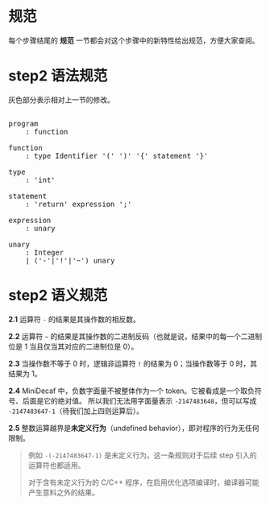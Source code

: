# 规范
每个步骤结尾的 **规范** 一节都会对这个步骤中的新特性给出规范，方便大家查阅。

# step2 语法规范
灰色部分表示相对上一节的修改。

<pre id='vimCodeElement'>
<code></code>
<span class="SpecRuleStart">program</span>
<span class="SpecRuleIndicator">    :</span> <span class="SpecRule">function</span>

<span class="SpecRuleStart">function</span>
<span class="SpecRuleIndicator">    :</span> <span class="SpecRule">type</span> <span class="SpecToken">Identifier</span> <span class="SpecToken">'('</span> <span class="SpecToken">')'</span> <span class="SpecToken">'{'</span> <span class="SpecRule">statement</span> <span class="SpecToken">'}'</span>

<span class="SpecRuleStart">type</span>
<span class="SpecRuleIndicator">    :</span> <span class="SpecToken">'int'</span>

<span class="SpecRuleStart">statement</span>
<span class="SpecRuleIndicator">    :</span> <span class="SpecToken">'return'</span> <span class="SpecRule">expression</span> <span class="SpecToken">';'</span>

<div class="changed"><span class="SpecRuleStart">expression</span>
<span class="SpecRuleIndicator">    :</span> <span class="SpecRule">unary</span>

<span class="SpecRuleStart">unary</span>
<span class="SpecRuleIndicator">    :</span> <span class="SpecToken">Integer</span>
<span class="SpecRuleIndicator">    |</span> <span class="SpecOperator">(</span><span class="SpecToken">'-'</span><span class="SpecOperator">|</span><span class="SpecToken">'!'</span><span class="SpecOperator">|</span><span class="SpecToken">'~'</span><span class="SpecOperator">)</span> <span class="SpecRule">unary</span>
</div></pre>

# step2 语义规范
**2.1** 运算符 `-` 的结果是其操作数的相反数。

**2.2** 运算符 `~` 的结果是其操作数的二进制反码（也就是说，结果中的每一个二进制位是 1 当且仅当其对应的二进制位是 0）。

**2.3** 当操作数不等于 0 时，逻辑非运算符 `!` 的结果为 0；当操作数等于 0 时，其结果为 1。

**2.4** MiniDecaf 中，负数字面量不被整体作为一个 token。它被看成是一个取负符号、后面是它的绝对值。
     所以我们无法用字面量表示 `-2147483648`，但可以写成 `-2147483647-1`（待我们加上四则运算后）。

**2.5** 整数运算越界是**未定义行为**（undefined behavior），即对程序的行为无任何限制。
> 例如 `-(-2147483647-1)` 是未定义行为。这一条规则对于后续 step 引入的运算符也都适用。
> 
> 对于含有未定义行为的 C/C++ 程序，在启用优化选项编译时，编译器可能产生意料之外的结果。
